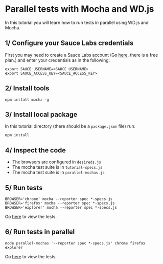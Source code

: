 Parallel tests with Mocha and WD.js 
=============

In this tutorial you will learn how to run tests in parallel using WD.js 
and Mocha.

## 1/ Configure your Sauce Labs credentials

First you may need to create a Sauce Labs account (Go 
[here](https://saucelabs.com/signup), there is a free plan.) and enter your 
credentials as in the following:  

```
export SAUCE_USERNAME=<SAUCE_USERNAME>
export SAUCE_ACCESS_KEY=<SAUCE_ACCESS_KEY>
```

## 2/ Install tools

```
npm install mocha -g 
```

## 3/ Install local package

In this tutorial directory (there should be a `package.json` file) run:

```
npm install 
```

## 4/ Inspect the code

- The browsers are configured in `desireds.js`
- The mocha test suite is in `tutorial-specs.js`
- The mocha test suite is in `parallel-mochas.js`

## 5/ Run tests

```
BROWSER='chrome' mocha --reporter spec *-specs.js
BROWSER='firefox' mocha --reporter spec *-specs.js
BROWSER='explorer' mocha --reporter spec *-specs.js
```

Go [here](https://saucelabs.com/tests) to view the tests.

## 6/ Run tests in parallel

```
node parallel-mochas '--reporter spec *-specs.js' chrome firefox explorer
```

Go [here](https://saucelabs.com/tests) to view the tests.
